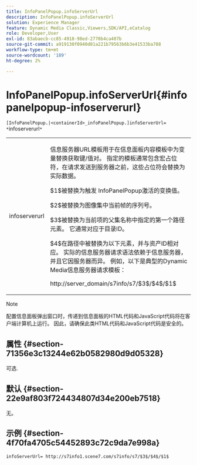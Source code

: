 ```yaml
---
title: InfoPanelPopup.infoServerUrl
description: InfoPanelPopup.infoServerUrl
solution: Experience Manager
feature: Dynamic Media Classic,Viewers,SDK/API,eCatalog
role: Developer,User
exl-id: 83abaecb-cc85-4918-98ed-2770b4ca407b
source-git-commit: a919130f0940d81a221b79563b6b3e41533ba788
workflow-type: tm+mt
source-wordcount: '189'
ht-degree: 2%

---
```


# InfoPanelPopup.infoServerUrl{#infopanelpopup-infoserverurl}

`[InfoPanelPopup.|<containerId>_infoPanelPopup.]infoServerUrl= *`infoserverurl`*`

<table id="table_9A6258D9B0DA4A29AA8A6C9BBCFE3662"> 
 <tbody> 
  <tr> 
   <td> <p> <span class="codeph"><span class="varname"> infoserverurl</span></span> </p> </td> 
   <td> <p>信息服务器URL模板用于在信息面板内容模板中为变量替换获取键/值对。 指定的模板通常包含宏占位符，在请求发送到服务器之前，这些占位符会替换为实际数据。 </p> <p><span class="codeph"> $1$</span>被替换为触发<span class="codeph"> InfoPanelPopup</span>激活的变换值。 </p> <p><span class="codeph"> $2$</span>被替换为图像集中当前帧的序列号。 </p> <p><span class="codeph"> $3$</span>被替换为当前项的父集名称中指定的第一个路径元素。 它通常对应于目录ID。 </p> <p><span class="codeph"> $4$</span>在路径中被替换为以下元素，并与资产ID相对应。 实际的信息服务器请求语法依赖于信息服务器，并且它因服务器而异。 例如，以下是典型的Dynamic Media信息服务器请求模板： </p> <p><span class="codeph"> http://server_domain/s7info/s7/$3$/$4$/$1$</span> </p> </td> 
  </tr> 
 </tbody> 
</table>

>[!NOTE]
>
>配置信息面板弹出窗口时，传递到信息面板的HTML代码和JavaScript代码将在客户端计算机上运行。 因此，请确保此类HTML代码和JavaScript代码是安全的。

## 属性 {#section-71356e3c13244e62b0582980d9d05328}

可选.

## 默认 {#section-22e9af803f724434807d34e200eb7518}

无。

## 示例 {#section-4f70fa4705c54452893c72c9da7e998a}

`infoServerUrl= http://s7info1.scene7.com/s7info/s7/$3$/$4$/$1$`
